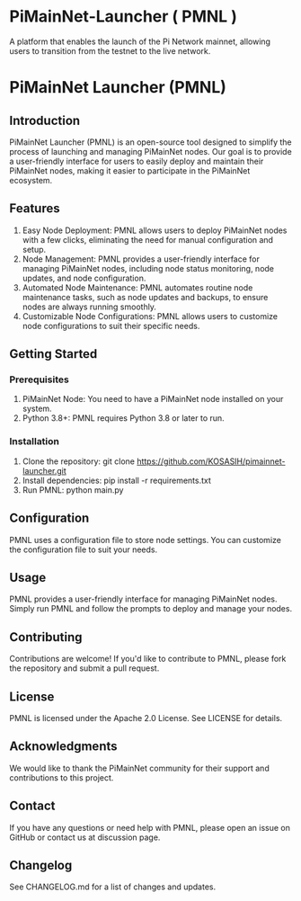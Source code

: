 # PiMainNet-Launcher ( PMNL ) 
A platform that enables the launch of the Pi Network mainnet, allowing users to transition from the testnet to the live network.

# PiMainNet Launcher (PMNL)

## Introduction
PiMainNet Launcher (PMNL) is an open-source tool designed to simplify the process of launching and managing PiMainNet nodes. Our goal is to provide a user-friendly interface for users to easily deploy and maintain their PiMainNet nodes, making it easier to participate in the PiMainNet ecosystem.

## Features

1. Easy Node Deployment: PMNL allows users to deploy PiMainNet nodes with a few clicks, eliminating the need for manual configuration and setup.
2. Node Management: PMNL provides a user-friendly interface for managing PiMainNet nodes, including node status monitoring, node updates, and node configuration.
3. Automated Node Maintenance: PMNL automates routine node maintenance tasks, such as node updates and backups, to ensure nodes are always running smoothly.
4. Customizable Node Configurations: PMNL allows users to customize node configurations to suit their specific needs.

## Getting Started

### Prerequisites

1. PiMainNet Node: You need to have a PiMainNet node installed on your system.
2. Python 3.8+: PMNL requires Python 3.8 or later to run.

### Installation

1. Clone the repository: git clone https://github.com/KOSASIH/pimainnet-launcher.git
2. Install dependencies: pip install -r requirements.txt
3. Run PMNL: python main.py

## Configuration
PMNL uses a configuration file to store node settings. You can customize the configuration file to suit your needs.

## Usage
PMNL provides a user-friendly interface for managing PiMainNet nodes. Simply run PMNL and follow the prompts to deploy and manage your nodes.

## Contributing
Contributions are welcome! If you'd like to contribute to PMNL, please fork the repository and submit a pull request.

## License
PMNL is licensed under the Apache 2.0 License. See LICENSE for details.

## Acknowledgments
We would like to thank the PiMainNet community for their support and contributions to this project.

## Contact
If you have any questions or need help with PMNL, please open an issue on GitHub or contact us at discussion page.

## Changelog
See CHANGELOG.md for a list of changes and updates.
